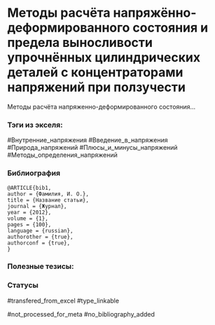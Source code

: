 # Методы расчёта напряжённо-деформированного состояния и предела выносливости упрочнённых цилиндрических деталей с концентраторами напряжений при ползучести

Методы расчёта напряженно-деформированного состояния…

### Тэги из экселя:
#Внутренние_напряжения 
#Введение_в_напряжения 
#Природа_напряжений 
#Плюсы_и_минусы_напряжений 
#Методы_определения_напряжений 

### Библиография
```
@ARTICLE{bib1,
author = {Фамилия, И. О.},
title = {Название статьи},
journal = {Журнал},
year = {2012},
volume = {1},
pages = {100},
language = {russian},
authorother = {true},
authorconf = {true},
}
```

### Полезные тезисы:

### Статусы
#transfered_from_excel 
#type_linkable 

#not_processed_for_meta
#no_bibliography_added